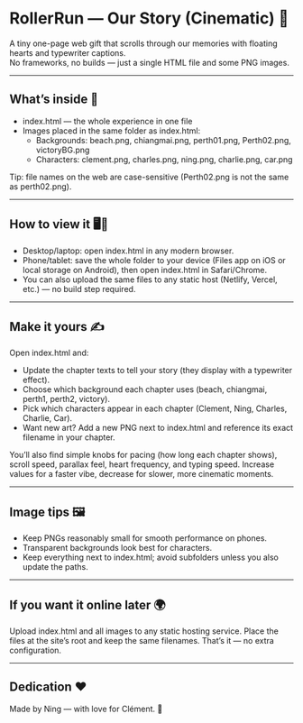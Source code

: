 # RollerRun — Our Story (Cinematic) 💫

A tiny one-page web gift that scrolls through our memories with floating hearts and typewriter captions.  
No frameworks, no builds — just a single HTML file and some PNG images.

---

## What’s inside 📂
- index.html — the whole experience in one file
- Images placed in the same folder as index.html:
  - Backgrounds: beach.png, chiangmai.png, perth01.png, Perth02.png, victoryBG.png
  - Characters: clement.png, charles.png, ning.png, charlie.png, car.png

Tip: file names on the web are case-sensitive (Perth02.png is not the same as perth02.png).

---

## How to view it 🖥️📱
- Desktop/laptop: open index.html in any modern browser.
- Phone/tablet: save the whole folder to your device (Files app on iOS or local storage on Android), then open index.html in Safari/Chrome.
- You can also upload the same files to any static host (Netlify, Vercel, etc.) — no build step required.

---

## Make it yours ✍️
Open index.html and:
- Update the chapter texts to tell your story (they display with a typewriter effect).
- Choose which background each chapter uses (beach, chiangmai, perth1, perth2, victory).
- Pick which characters appear in each chapter (Clement, Ning, Charles, Charlie, Car).
- Want new art? Add a new PNG next to index.html and reference its exact filename in your chapter.

You’ll also find simple knobs for pacing (how long each chapter shows), scroll speed, parallax feel, heart frequency, and typing speed. Increase values for a faster vibe, decrease for slower, more cinematic moments.

---

## Image tips 🖼️
- Keep PNGs reasonably small for smooth performance on phones.
- Transparent backgrounds look best for characters.
- Keep everything next to index.html; avoid subfolders unless you also update the paths.

---

## If you want it online later 🌍
Upload index.html and all images to any static hosting service. Place the files at the site’s root and keep the same filenames. That’s it — no extra configuration.

---

## Dedication ❤️
Made by Ning — with love for Clément. 💖
